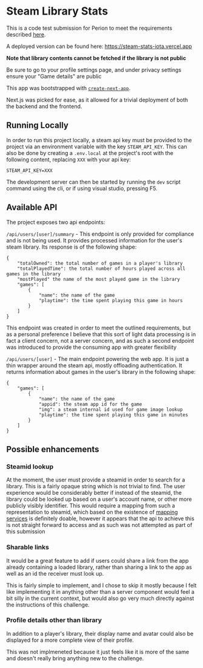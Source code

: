 # Steam Library Stats

This is a code test submission for Perion to meet the requirements described [here](https://periondao.notion.site/Steam-Game-Library-Analyser-b381de248a464efe8ea9eaecd6358e57).

A deployed version can be found here: https://steam-stats-iota.vercel.app

**Note that library contents cannot be fetched if the library is not public**

Be sure to go to your profile settings page, and under privacy settings ensure your "Game details" are public

This app was bootstrapped with [`create-next-app`](https://github.com/vercel/next.js/tree/canary/packages/create-next-app).

Next.js was picked for ease, as it allowed for a trivial deployment of both the backend and the frontend.

## Running Locally

In order to run this project locally, a steam api key must be provided to the project via an environment variable with the key `STEAM_API_KEY`. This can also be done by creating a `.env.local` at the project's root with the following content, replacing `XXX` with your api key:
```
STEAM_API_KEY=XXX
```

The development server can then be started by running the `dev` script command using the cli, or if using visual studio, pressing F5.

## Available API

The project exposes two api endpoints:

`/api/users/[user]/summary` - This endpoint is only provided for compliance and is not being used. It provides processed information for the user's steam library.
Its response is of the following shape:
```
{
    "totalOwned": the total number of games in a player's library
    "totalPlayedTime": the total number of hours played across all games in the library
    "mostPlayed" the name of the most played game in the library
    "games": [
        {
            "name": the name of the game
            "playtime": the time spent playing this game in hours
        }
    ]
}
```

This endpoint was created in order to meet the outlined requirements, but as a personal preference I believe that this sort of light data processing is in fact a client concern, not a server concern, and as such a second endpoint was introduced to provide the consuming app with greater flexibility

`/api/users/[user]` - The main endpoint powering the web app. It is just a thin wrapper around the steam api, mostly offloading authentication. It returns information about games in the user's library in the following shape:
```
{
    "games": [
        {
            "name": the name of the game
            "appid": the steam app id for the game
            "img": a steam internal id used for game image lookup
            "playtime": the time spent playing this game in minutes
        }
    ]
}
```

## Possible enhancements

### Steamid lookup

At the moment, the user must provide a steamid in order to search for a library. This is a fairly opaque string which is not trivial to find.
The user experience would be considerably better if instead of the steamid, the library could be looked up based on a user's account name, or other more publicly visibly identifier. This would require a mapping from such a representation to steamid, which based on the existence of [mapping services](https://www.steamidfinder.com) is definitely doable, however it appears that the api to achieve this is not straight forward to access and as such was not attempted as part of this submission

### Sharable links

It would be a great feature to add if users could share a link from the app already containing a loaded library, rather than sharing a link to the app as well as an id the receiver must look up.

This is fairly simple to implement, and I chose to skip it mostly because I felt like implementing it in anything other than a server component would feel a bit silly in the current context, but would also go very much directly against the instructions of this challenge.

### Profile details other than library

In addition to a player's library, their display name and avatar could also be displayed for a more complete view of their profile. 

This was not implmeneted because it just feels like it is more of the same and doesn't really bring anything new to the challenge.